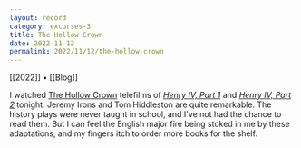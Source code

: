 ```yaml
---
layout: record
category: excurses-3
title: The Hollow Crown
date: 2022-11-12
permalink: 2022/11/12/the-hollow-crown
---
```


[[2022]] • [[Blog]]

I watched [The Hollow Crown](https://en.wikipedia.org/wiki/The_Hollow_Crown_(TV_series)) telefilms of [*Henry IV, Part 1*](https://www.imdb.com/title/tt2120771/?ref_=ttep_ep2) and [*Henry IV, Part 2*](https://www.imdb.com/title/tt2120772/?ref_=ttep_ep3) tonight. Jeremy Irons and Tom Hiddleston are quite remarkable. The history plays were never taught in school, and I've not had the chance to read them. But I can feel the English major fire being stoked in me by these adaptations, and my fingers itch to order more books for the shelf.
